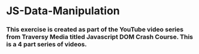 # JS-Data-Manipulation

### This exercise is created as part of the YouTube video series from Traversy Media titled Javascript DOM Crash Course. This is a 4 part series of videos.

